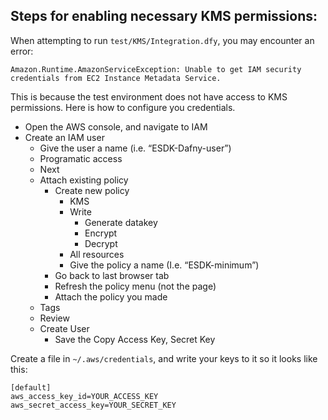 ## Steps for enabling necessary KMS permissions:

When attempting to run `test/KMS/Integration.dfy`, you may encounter an error:

```
Amazon.Runtime.AmazonServiceException: Unable to get IAM security credentials from EC2 Instance Metadata Service.
```

This is because the test environment does not have access to KMS permissions. Here is how to configure you credentials.

- Open the AWS console, and navigate to IAM
- Create an IAM user
    - Give the user a name (i.e. “ESDK-Dafny-user”)
    - Programatic access
    - Next
    - Attach existing policy
        - Create new policy
            - KMS
            - Write
                - Generate datakey
                - Encrypt
                - Decrypt
            - All resources
            - Give the policy a name (I.e. “ESDK-minimum”)
        - Go back to last browser tab
        - Refresh the policy menu (not the page)
        - Attach the policy you made
    - Tags
    - Review
    - Create User
        - Save the Copy Access Key, Secret Key

Create a file in `~/.aws/credentials`, and write your keys to it so it looks like this:

```
[default]
aws_access_key_id=YOUR_ACCESS_KEY
aws_secret_access_key=YOUR_SECRET_KEY
```
